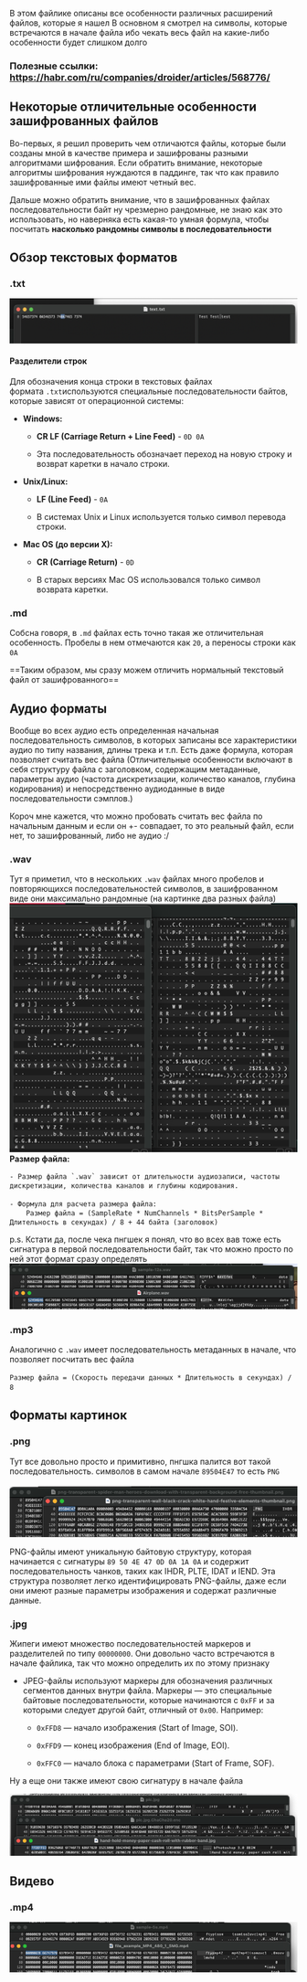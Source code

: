 В этом файлике описаны все особенности различных расширений файлов, которые я нашел
В основном я смотрел на символы, которые встречаются в начале файла ибо чекать весь файл на какие-либо особенности будет слишком долго
### Полезные ссылки: https://habr.com/ru/companies/droider/articles/568776/
## Некоторые отличительные особенности зашифрованных файлов

Во-первых, я решил проверить чем отличаются файлы, которые были созданы мной в качестве примера и зашифрованы разными алгоритмами шифрования.
Если обратить внимание, некоторые алгоритмы шифрования нуждаются в паддинге, так что как правило зашифрованные ими файлы имеют четный вес. 

Дальше можно обратить внимание, что в зашифрованных файлах последовательности байт ну чрезмерно рандомные, не знаю как это использовать, но наверняка есть какая-то умная формула, чтобы посчитать **насколько рандомны символы в последовательности**

## Обзор текстовых форматов

### .txt

![1](/img/1.png)

#### Разделители строк

Для обозначения конца строки в текстовых файлах формата `.txt`используются специальные последовательности байтов, которые зависят от операционной системы:

- **Windows:**
    
    - **CR LF (Carriage Return + Line Feed)** - `0D 0A`
        
    - Эта последовательность обозначает переход на новую строку и возврат каретки в начало строки.
        
- **Unix/Linux:**
    
    - **LF (Line Feed)** - `0A`
        
    - В системах Unix и Linux используется только символ перевода строки.
        
- **Mac OS (до версии X):**
    
    - **CR (Carriage Return)** - `0D`
        
    - В старых версиях Mac OS использовался только символ возврата каретки.


### .md

Собсна говоря, в `.md` файлах есть точно такая же отличительная особенность. Пробелы в нем отмечаются как `20`, а переносы строки как `0A` 

==Таким образом, мы сразу можем отличить нормальный текстовый файл от зашифрованного==

## Аудио форматы

Вообще во всех аудио есть определенная начальная последовательность символов, в которых записаны все характеристики аудио по типу названия, длины трека и т.п. Есть даже формула, которая позволяет считать вес файла (Отличительные особенности включают в себя структуру файла с заголовком, содержащим метаданные, параметры аудио (частота дискретизации, количество каналов, глубина кодирования) и непосредственно аудиоданные в виде последовательности сэмплов.)

Короч мне кажется, что можно пробовать считать вес файла по начальным данным и если он +- совпадает, то это реальный файл, если нет, то зашифрованный, либо не аудио :/
### .wav

Тут я приметил, что в нескольких `.wav` файлах много пробелов и повторяющихся последовательностей символов, в зашифрованном виде они максимально рандомные (на картинке два разных файла)
![2](/img/2.png)
 **Размер файла:**
 
    - Размер файла `.wav` зависит от длительности аудиозаписи, частоты дискретизации, количества каналов и глубины кодирования.
    
    - Формула для расчета размера файла:
        Размер файла = (SampleRate * NumChannels * BitsPerSample * Длительность в секундах) / 8 + 44 байта (заголовок)

p.s. Кстати да, после чека пнгшек я понял, что во всех вав тоже есть сигнатура в первой последовательности байт, так что можно просто по ней этот формат сразу определять
![3](/img/3.png)
### .mp3

Аналогично с `.wav` имеет последовательность метаданных в начале, что позволяет посчитать вес файла

`Размер файла = (Скорость передачи данных * Длительность в секундах) / 8`
## Форматы картинок

### .png
Тут все довольно просто и примитивно, пнгшка палится вот такой последовательность. символов в самом начале `89504E47` то есть `PNG`

![4](/img/4.png)

PNG-файлы имеют уникальную байтовую структуру, которая начинается с сигнатуры `89 50 4E 47 0D 0A 1A 0A` и содержит последовательность чанков, таких как IHDR, PLTE, IDAT и IEND. Эта структура позволяет легко идентифицировать PNG-файлы, даже если они имеют разные параметры изображения и содержат различные данные.

### .jpg

Жипеги имеют множество последовательностей маркеров и разделителей по типу `00000000`. Они довольно часто встречаются в начале файлика, так что можно определить их по этому признаку
- JPEG-файлы используют маркеры для обозначения различных сегментов данных внутри файла. Маркеры — это специальные байтовые последовательности, которые начинаются с `0xFF` и за которыми следует другой байт, отличный от `0x00`. Например:
    
    - `0xFFD8` — начало изображения (Start of Image, SOI).
        
    - `0xFFD9` — конец изображения (End of Image, EOI).
        
    - `0xFFC0` — начало блока с параметрами (Start of Frame, SOF).

Ну а еще они также имеют свою сигнатуру в начале файла 

![5](/img/5.png)

## Видево

### .mp4

![6](/img/6.png)
